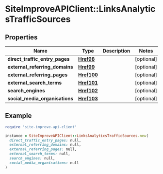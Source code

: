# SiteImproveAPIClient::LinksAnalyticsTrafficSources

## Properties

| Name | Type | Description | Notes |
| ---- | ---- | ----------- | ----- |
| **direct_traffic_entry_pages** | [**Href98**](Href98.md) |  | [optional] |
| **external_referring_domains** | [**Href99**](Href99.md) |  | [optional] |
| **external_referring_pages** | [**Href100**](Href100.md) |  | [optional] |
| **external_search_terms** | [**Href101**](Href101.md) |  | [optional] |
| **search_engines** | [**Href102**](Href102.md) |  | [optional] |
| **social_media_organisations** | [**Href103**](Href103.md) |  | [optional] |

## Example

```ruby
require 'site-improve-api-client'

instance = SiteImproveAPIClient::LinksAnalyticsTrafficSources.new(
  direct_traffic_entry_pages: null,
  external_referring_domains: null,
  external_referring_pages: null,
  external_search_terms: null,
  search_engines: null,
  social_media_organisations: null
)
```

